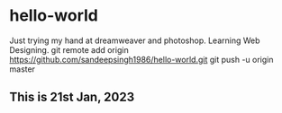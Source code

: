 # hello-world

Just trying my hand at dreamweaver and photoshop.
Learning Web Designing.
git remote add origin https://github.com/sandeepsingh1986/hello-world.git
git push -u origin master

## This is 21st Jan, 2023
